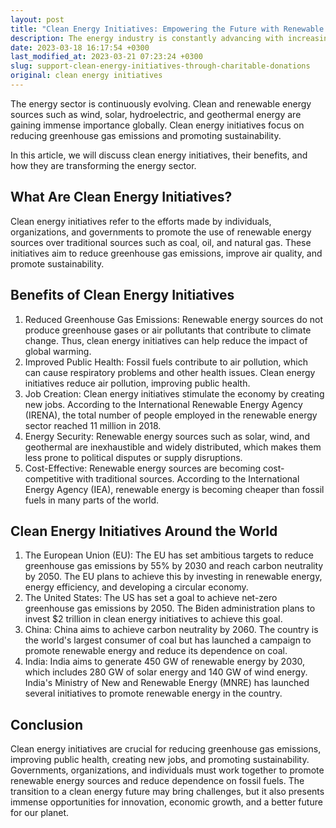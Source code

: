 ```yaml
---
layout: post
title: "Clean Energy Initiatives: Empowering the Future with Renewable Energy"
description: The energy industry is constantly advancing with increasing emphasis on renewable energy sources like solar, wind, hydroelectric, and geothermal. The push towards clean energy is aimed at curbing greenhouse gas emissions and promoting sustainable practices worldwide.
date: 2023-03-18 16:17:54 +0300
last_modified_at: 2023-03-21 07:23:24 +0300
slug: support-clean-energy-initiatives-through-charitable-donations
original: clean energy initiatives
---
```

The energy sector is continuously evolving. Clean and renewable energy sources such as wind, solar, hydroelectric, and geothermal energy are gaining immense importance globally. Clean energy initiatives focus on reducing greenhouse gas emissions and promoting sustainability.

In this article, we will discuss clean energy initiatives, their benefits, and how they are transforming the energy sector.

## What Are Clean Energy Initiatives?

Clean energy initiatives refer to the efforts made by individuals, organizations, and governments to promote the use of renewable energy sources over traditional sources such as coal, oil, and natural gas. These initiatives aim to reduce greenhouse gas emissions, improve air quality, and promote sustainability.

## Benefits of Clean Energy Initiatives

1. Reduced Greenhouse Gas Emissions: Renewable energy sources do not produce greenhouse gases or air pollutants that contribute to climate change. Thus, clean energy initiatives can help reduce the impact of global warming.
2. Improved Public Health: Fossil fuels contribute to air pollution, which can cause respiratory problems and other health issues. Clean energy initiatives reduce air pollution, improving public health.
3. Job Creation: Clean energy initiatives stimulate the economy by creating new jobs. According to the International Renewable Energy Agency (IRENA), the total number of people employed in the renewable energy sector reached 11 million in 2018.
4. Energy Security: Renewable energy sources such as solar, wind, and geothermal are inexhaustible and widely distributed, which makes them less prone to political disputes or supply disruptions.
5. Cost-Effective: Renewable energy sources are becoming cost-competitive with traditional sources. According to the International Energy Agency (IEA), renewable energy is becoming cheaper than fossil fuels in many parts of the world.

## Clean Energy Initiatives Around the World

1. The European Union (EU): The EU has set ambitious targets to reduce greenhouse gas emissions by 55% by 2030 and reach carbon neutrality by 2050. The EU plans to achieve this by investing in renewable energy, energy efficiency, and developing a circular economy.
2. The United States: The US has set a goal to achieve net-zero greenhouse gas emissions by 2050. The Biden administration plans to invest $2 trillion in clean energy initiatives to achieve this goal.
3. China: China aims to achieve carbon neutrality by 2060. The country is the world's largest consumer of coal but has launched a campaign to promote renewable energy and reduce its dependence on coal.
4. India: India aims to generate 450 GW of renewable energy by 2030, which includes 280 GW of solar energy and 140 GW of wind energy. India's Ministry of New and Renewable Energy (MNRE) has launched several initiatives to promote renewable energy in the country.

## Conclusion

Clean energy initiatives are crucial for reducing greenhouse gas emissions, improving public health, creating new jobs, and promoting sustainability. Governments, organizations, and individuals must work together to promote renewable energy sources and reduce dependence on fossil fuels. The transition to a clean energy future may bring challenges, but it also presents immense opportunities for innovation, economic growth, and a better future for our planet.